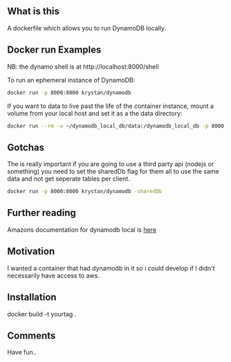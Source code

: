 ## What is this

A dockerfile which allows you to run DynamoDB locally.

## Docker run Examples

NB: the dynamo shell is at http://localhost:8000/shell

To run an ephemeral instance of DynamoDB:

```bash
docker run -p 8000:8000 krystan/dynamodb
```

If you want to data to live past the life of the container instance, mount a volume from your local host and set it as a the data directory:

```bash
docker run --rm -v ~/dynamodb_local_db/data:/dynamodb_local_db -p 8000:8000 krystan/dynamodb --dbPath /dynamodb_local_db
```

## Gotchas
The is really important if you are going to use a third party api (nodejs or something) you need to set the sharedDb flag for them all to use the same data and not
get seperate tables per client.

```bash
docker run -p 8000:8000 krystan/dynamodb -sharedDb
```

## Further reading
Amazons documentation for dynamodb local is [here](https://docs.aws.amazon.com/amazondynamodb/latest/developerguide/DynamoDBLocal.html)
## Motivation

I wanted a container that had dynamodb in it so i could develop if I didn't necessarily have access to aws.

## Installation

docker build -t yourtag .

## Comments

Have fun..
